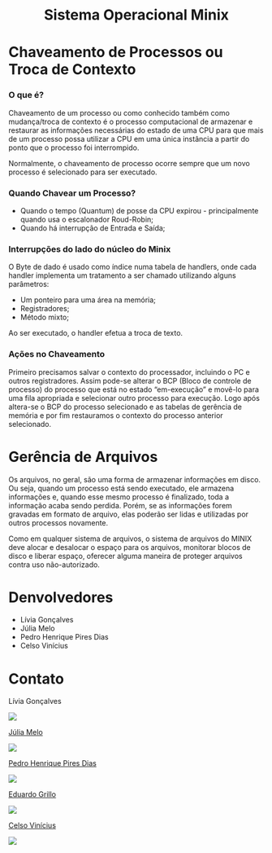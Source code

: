 <h1 align="center">Sistema Operacional Minix</h1>

# Chaveamento de Processos ou Troca de Contexto

<p> 

<h3> O que é? </h3>

Chaveamento de um processo ou como conhecido também como mudança/troca de contexto é o processo computacional de armazenar e restaurar as informações necessárias do estado de uma CPU para que mais de um processo possa utilizar a CPU em uma única instância a partir do ponto que o processo foi interrompido. 

Normalmente, o chaveamento de processo ocorre sempre que um novo processo é selecionado para ser executado. 

<h3> Quando Chavear um Processo?  </h3> 

- Quando o tempo (Quantum) de posse da CPU expirou - principalmente quando usa o escalonador Roud-Robin;
- Quando há interrupção de Entrada e Saída;

<h3> Interrupções do lado do núcleo do Minix </h3> 

O Byte de dado é usado como índice numa tabela de handlers, onde cada handler implementa um tratamento a ser chamado utilizando alguns parâmetros:

- Um ponteiro para uma área na memória;
- Registradores;
- Método mixto;

Ao ser executado, o handler efetua a troca de texto. 

<h3> Ações no Chaveamento  </h3> 

Primeiro precisamos salvar o contexto do processador, incluindo o PC e outros registradores. Assim pode-se alterar o BCP (Bloco de controle de processo) do processo que está no estado “em-execução” e movê-lo para uma fila apropriada e selecionar outro processo para execução. Logo após altera-se o BCP do processo selecionado e as tabelas de gerência de memória e por fim restauramos o contexto do processo anterior selecionado.

</p>

# Gerência de Arquivos

<p> Os arquivos, no geral, são uma forma de armazenar informações em disco. Ou seja, quando um processo está sendo executado, ele armazena informações e, quando esse mesmo processo é finalizado, toda a informação acaba sendo perdida. Porém, se as informações forem gravadas em formato de arquivo, elas poderão ser lidas e utilizadas por outros processos novamente.

Como em qualquer sistema de arquivos, o sistema de arquivos do MINIX deve alocar e desalocar o espaço para os arquivos, monitorar blocos de disco e liberar espaço, oferecer alguma maneira de proteger arquivos contra uso não-autorizado. </p>


# Denvolvedores 
<p>

- Lívia Gonçalves
- Júlia Melo
- Pedro Henrique Pires Dias
- Celso Vinícius

</p>

# Contato

<div>

<div>
 
<p align="justify"> Lívia Gonçalves </p>
<a href="https://t.me/livia_goncalves">
<img align="center" src="https://img.shields.io/badge/Telegram-2CA5E0?style=for-the-badge&logo=telegram&logoColor=white"/> 

</div>
 
<div>
 
<p align="justify"> Júlia Melo </p>
<a href="https://t.me/juliamello">
<img align="center" src="https://img.shields.io/badge/Telegram-2CA5E0?style=for-the-badge&logo=telegram&logoColor=white"/> 

</div>

<div>
 
<p align="justify"> Pedro Henrique Pires Dias </p>
<a href="https://t.me/phpdias">
<img align="center" src="https://img.shields.io/badge/Telegram-2CA5E0?style=for-the-badge&logo=telegram&logoColor=white"/> 

</div>

<div>
 
<p align="justify"> Eduardo Grillo </p>
<a href="https://t.me/eduardogrilloo">
<img align="center" src="https://img.shields.io/badge/Telegram-2CA5E0?style=for-the-badge&logo=telegram&logoColor=white"/> 

</div>
 
<div>
 
<p align="justify"> Celso Vinícius </p>
<a href="https://web.telegram.org/k/">
<img align="center" src="https://img.shields.io/badge/Telegram-2CA5E0?style=for-the-badge&logo=telegram&logoColor=white"/> 

</div>
